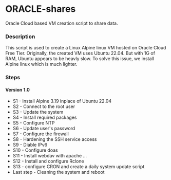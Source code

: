 # ORACLE-shares
Oracle Cloud based VM creation script to share data.

### Description
This script is used to create a Linux Alpine linux VM hosted on Oracle Cloud Free Tier.
Originally, the created VM uses Ubuntu 22.04. But with 1G of RAM, Ubuntu appears to be heavly slow.
To solve this issue, we install Alpine linux which is much lighter.

### Steps

#### Version 1.0

- S1 - Install Alpine 3.19 inplace of Ubuntu 22.04
- S2 - Connect to the root user
- S3 - Update the system
- S4 - Install required packages
- S5 - Configure NTP
- S6 - Update user's password
- S7 - Configure the firewall
- S8 - Hardening the SSH service access
- S9 - Diable IPv6
- S10 - Configure doas
- S11 - Install webdav with apache ...
- S12 - Install and configure Rclone
- S13 - configure CRON and create a daily system update script
- Last step -  Cleaning the system and reboot
